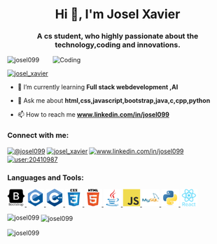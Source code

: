 <h1 align="center">Hi 👋, I'm Josel Xavier</h1>
<h3 align="center">A cs  student, who highly passionate about the technology,coding and innovations.</h3>
<img align="right" alt="Coding" width="400" src="https://i.pinimg.com/originals/e4/26/70/e426702edf874b181aced1e2fa5c6cde.gif">
<p align="left"> <img src="https://komarev.com/ghpvc/?username=josel099&label=Profile%20views&color=0e75b6&style=flat" alt="josel099" /> </p>

<p align="left"> <a href="https://twitter.com/josel_xavier" target="blank"><img src="https://img.shields.io/twitter/follow/josel_xavier?logo=twitter&style=for-the-badge" alt="josel_xavier" /></a> </p>

- 🌱 I’m currently learning **Full stack webdevelopment ,AI**

- 💬 Ask me about **html,css,javascript,bootstrap,java,c,cpp,python**

- 📫 How to reach me **www.linkedin.com/in/josel099**

<h3 align="left">Connect with me:</h3>
<p align="left">
<a href="https://dev.to/@josel099" target="blank"><img align="center" src="https://raw.githubusercontent.com/rahuldkjain/github-profile-readme-generator/master/src/images/icons/Social/devto.svg" alt="@josel099" height="30" width="40" /></a>
<a href="https://twitter.com/josel_xavier" target="blank"><img align="center" src="https://raw.githubusercontent.com/rahuldkjain/github-profile-readme-generator/master/src/images/icons/Social/twitter.svg" alt="josel_xavier" height="30" width="40" /></a>
<a href="https://linkedin.com/in/www.linkedin.com/in/josel099" target="blank"><img align="center" src="https://raw.githubusercontent.com/rahuldkjain/github-profile-readme-generator/master/src/images/icons/Social/linked-in-alt.svg" alt="www.linkedin.com/in/josel099" height="30" width="40" /></a>
<a href="https://stackoverflow.com/users/user:20410987" target="blank"><img align="center" src="https://raw.githubusercontent.com/rahuldkjain/github-profile-readme-generator/master/src/images/icons/Social/stack-overflow.svg" alt="user:20410987" height="30" width="40" /></a>
</p>

<h3 align="left">Languages and Tools:</h3>
<p align="left"> <a href="https://getbootstrap.com" target="_blank" rel="noreferrer"> <img src="https://raw.githubusercontent.com/devicons/devicon/master/icons/bootstrap/bootstrap-plain-wordmark.svg" alt="bootstrap" width="40" height="40"/> </a> <a href="https://www.cprogramming.com/" target="_blank" rel="noreferrer"> <img src="https://raw.githubusercontent.com/devicons/devicon/master/icons/c/c-original.svg" alt="c" width="40" height="40"/> </a> <a href="https://www.w3schools.com/cpp/" target="_blank" rel="noreferrer"> <img src="https://raw.githubusercontent.com/devicons/devicon/master/icons/cplusplus/cplusplus-original.svg" alt="cplusplus" width="40" height="40"/> </a> <a href="https://www.w3schools.com/css/" target="_blank" rel="noreferrer"> <img src="https://raw.githubusercontent.com/devicons/devicon/master/icons/css3/css3-original-wordmark.svg" alt="css3" width="40" height="40"/> </a> <a href="https://www.w3.org/html/" target="_blank" rel="noreferrer"> <img src="https://raw.githubusercontent.com/devicons/devicon/master/icons/html5/html5-original-wordmark.svg" alt="html5" width="40" height="40"/> </a> <a href="https://www.java.com" target="_blank" rel="noreferrer"> <img src="https://raw.githubusercontent.com/devicons/devicon/master/icons/java/java-original.svg" alt="java" width="40" height="40"/> </a> <a href="https://developer.mozilla.org/en-US/docs/Web/JavaScript" target="_blank" rel="noreferrer"> <img src="https://raw.githubusercontent.com/devicons/devicon/master/icons/javascript/javascript-original.svg" alt="javascript" width="40" height="40"/> </a> <a href="https://www.mysql.com/" target="_blank" rel="noreferrer"> <img src="https://raw.githubusercontent.com/devicons/devicon/master/icons/mysql/mysql-original-wordmark.svg" alt="mysql" width="40" height="40"/> </a> <a href="https://www.python.org" target="_blank" rel="noreferrer"> <img src="https://raw.githubusercontent.com/devicons/devicon/master/icons/python/python-original.svg" alt="python" width="40" height="40"/> </a> <a href="https://reactjs.org/" target="_blank" rel="noreferrer"> <img src="https://raw.githubusercontent.com/devicons/devicon/master/icons/react/react-original-wordmark.svg" alt="react" width="40" height="40"/> </a> </p>

<p><img align="left" src="https://github-readme-stats.vercel.app/api/top-langs?username=josel099&show_icons=true&locale=en&layout=compact" alt="josel099" /></p>

<p>&nbsp;<img align="center" src="https://github-readme-stats.vercel.app/api?username=josel099&show_icons=true&locale=en" alt="josel099" /></p>

<p><img align="center" src="https://github-readme-streak-stats.herokuapp.com/?user=josel099&" alt="josel099" /></p>
